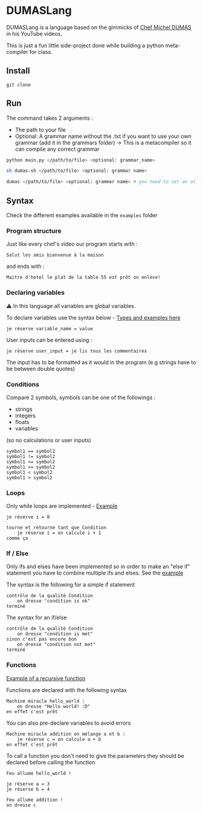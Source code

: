 # DUMASLang

DUMASLang is a language based on the gimmicks of [Chef Michel DUMAS](https://www.youtube.com/c/ChefMichelDumas) in his YouTube videos.

This is just a fun little side-project done while building a python meta-compiler for class.

## Install

```
git clone
```

## Run

The command takes 2 arguments :

- The path to your file
- Optional: A grammar name without the .txt if you want to use your own grammar (add it in the grammars folder) -> This is a metacompiler so it can compile any correct grammar

```sh
python main.py </path/to/file> <optional: grammar_name>

sh dumas.sh </path/to/file> <optional: grammar name>

dumas </path/to/file> <optional: grammar name> # you need to set an alias pointing to dumas.sh first
```

## Syntax

Check the different examples available in the `examples` folder

### Program structure

Just like every chef's video our program starts with :

```
Salut les amis bienvenue à la maison
```

and ends with :

```
Maitre d'hotel le plat de la table 55 est prêt on enlève!
```

### Declaring variables

⚠️ In this language all variables are global variables.

To declare variables use the syntax below - [Types and examples here](/examples/variables.dumas)

```
je réserve variable_name = value
```

User inputs can be entered using :

```
je réserve user_input = je lis tous les commentaires
```

The input has to be formatted as it would in the program (e.g strings have to be between double quotes)

### Conditions

Compare 2 symbols, symbols can be one of the followings :

- strings
- integers
- floats
- variables

(so no calculations or user inputs)

```
symbol1 == symbol2
symbol1 != symbol2
symbol1 <= symbol2
symbol1 >= symbol2
symbol1 < symbol2
symbol1 > symbol2
```

### Loops

Only while loops are implemented - [Example](/examples/loop.dumas)

```
je réserve i = 0

tourne et retourne tant que Condition
    je réserve i = on calcule i + 1
comme ça
```

### If / Else

Only ifs and elses have been implemented so in order to make an "else if" statement you have to combine multiple ifs and elses. See the [example](/examples/if_else.dumas)

The syntax is the following for a simple if statement

```
contrôle de la qualité Condition
    on dresse "condition is ok"
terminé
```

The syntax for an if/else

```
contrôle de la qualité Condition
    on dresse "condition is met"
sinon c'est pas encore bon
    on dresse "condition not met"
terminé
```

### Functions

[Example of a recursive function](/examples/functions.dumas)

Functions are declared with the following syntax

```
Machine miracle hello_world :
    on dresse "Hello world! :D"
en effet c'est prêt
```

You can also pre-declare variables to avoid errors

```
Machine miracle addition on mélange a et b :
    je réserve c = on calcule a + b
en effet c'est prêt
```

To call a function you don't need to give the parameters they should be declared before calling the function

```
Feu allume hello_world !

je réserve a = 3
je réserve b = 4

Feu allume addition !
on dresse c
```
